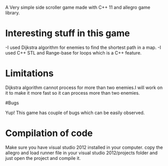 A Very simple side scroller game made with C++ 11 and allegro game library.

# Interesting stuff in this game

-I used Dijkstra algorithm for enemies to find the shortest path in a map.
-I used C++ STL and Range-base for loops which is a C++ feature.

# Limitations

Dijkstra algorithm cannot process for more than two enemies.I will work on it to make it more fast so it can process
more than two enemies.

#Bugs

Yup! This game has couple of bugs which can be easily observed.

# Compilation of code

Make sure you have visual studio 2012 installed in your computer.
copy the allegro and load runner file in your visual studio 2012/projects folder and just open the project and compile it.
